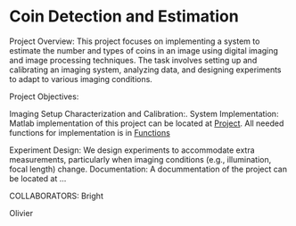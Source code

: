 # Coin Detection and Estimation
Project Overview:
This project focuses on implementing a system to estimate the number and types of coins in an image using digital imaging and image processing techniques. The task involves setting up and calibrating an imaging system, analyzing data, and designing experiments to adapt to various imaging conditions.

Project Objectives:

Imaging Setup Characterization and Calibration:.
System Implementation: Matlab implementation of this project can be located at <a href='https://github.com/Wiredu2020/coin_detection/blob/main/coin_project.mlx'>Project</a>.
All needed functions for implementation is in <a href='https://github.com/Wiredu2020/coin_detection/tree/main/functions'>Functions</a>


Experiment Design: We design experiments to accommodate extra measurements, particularly when imaging conditions (e.g., illumination, focal length) change. 
Documentation: A docummentation of the project can be located at ...

COLLABORATORS:
Bright

Olivier
